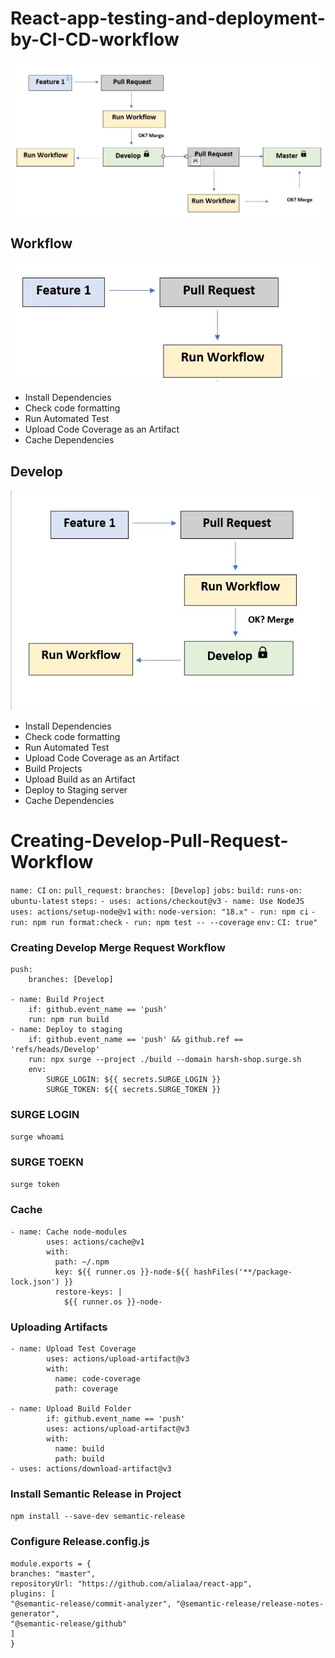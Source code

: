 # React-app-testing-and-deployment-by-CI-CD-workflow

<img src="Workflow.png">

## Workflow

<img src="Workflow2.png">

- Install Dependencies
- Check code formatting
- Run Automated Test
- Upload Code Coverage as an Artifact
- Cache Dependencies

## Develop

<img src="Develop.png">

- Install Dependencies
- Check code formatting
- Run Automated Test
- Upload Code Coverage as an Artifact
- Build Projects
- Upload Build as an Artifact
- Deploy to Staging server
- Cache Dependencies

# Creating-Develop-Pull-Request-Workflow

`name: CI`
`on:`
`pull_request:`
`branches: [Develop]`
`jobs:`
`build:`
`runs-on: ubuntu-latest`
`steps:`
`- uses: actions/checkout@v3`
`- name: Use NodeJS`
`uses: actions/setup-node@v1`
`with:`
`node-version: "18.x"`
`- run: npm ci`
`- run: npm run format:check`
`- run: npm test -- --coverage`
`env:`
`CI: true"`

### Creating Develop Merge Request Workflow

```
push:
    branches: [Develop]

- name: Build Project
    if: github.event_name == 'push'
    run: npm run build
- name: Deploy to staging
    if: github.event_name == 'push' && github.ref == 'refs/heads/Develop'
    run: npx surge --project ./build --domain harsh-shop.surge.sh
    env:
        SURGE_LOGIN: ${{ secrets.SURGE_LOGIN }}
        SURGE_TOKEN: ${{ secrets.SURGE_TOKEN }}

```

### SURGE LOGIN

`surge whoami`

### SURGE TOEKN

`surge token`

### Cache

```
- name: Cache node-modules
        uses: actions/cache@v1
        with:
          path: ~/.npm
          key: ${{ runner.os }}-node-${{ hashFiles('**/package-lock.json') }}
          restore-keys: |
            ${{ runner.os }}-node-

```

### Uploading Artifacts

```
- name: Upload Test Coverage
        uses: actions/upload-artifact@v3
        with:
          name: code-coverage
          path: coverage

- name: Upload Build Folder
        if: github.event_name == 'push'
        uses: actions/upload-artifact@v3
        with:
          name: build
          path: build
- uses: actions/download-artifact@v3

```

### Install Semantic Release in Project

`npm install --save-dev semantic-release`

### Configure Release.config.js

```
module.exports = {
branches: "master",
repositoryUrl: "https://github.com/alialaa/react-app",
plugins: [
"@semantic-release/commit-analyzer", "@semantic-release/release-notes-generator",
"@semantic-release/github"
]
}
```
